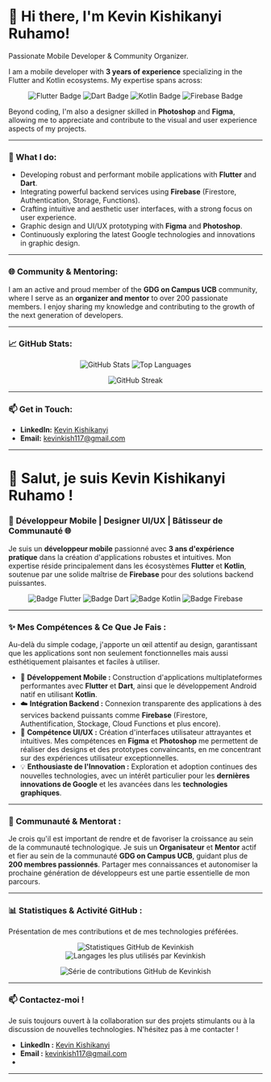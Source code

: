# 👋 Hi there, I'm Kevin Kishikanyi Ruhamo!

Passionate Mobile Developer & Community Organizer.

I am a mobile developer with **3 years of experience** specializing in the Flutter and Kotlin ecosystems. My expertise spans across:

<p align="center">
  <img src="https://img.shields.io/badge/Flutter-02569B?style=for-the-badge&logo=flutter&logoColor=white" alt="Flutter Badge"/>
  <img src="https://img.shields.io/badge/Dart-0175C2?style=for-the-badge&logo=dart&logoColor=white" alt="Dart Badge"/>
  <img src="https://img.shields.io/badge/Kotlin-0095D5?style=for-the-badge&logo=kotlin&logoColor=black" alt="Kotlin Badge"/>
  <img src="https://img.shields.io/badge/Firebase-FFCA28?style=for-the-badge&logo=firebase&logoColor=black" alt="Firebase Badge"/>
</p>

Beyond coding, I'm also a designer skilled in **Photoshop** and **Figma**, allowing me to appreciate and contribute to the visual and user experience aspects of my projects. 

---

### 🚀 What I do:

* Developing robust and performant mobile applications with **Flutter** and **Dart**.
* Integrating powerful backend services using **Firebase** (Firestore, Authentication, Storage, Functions).
* Crafting intuitive and aesthetic user interfaces, with a strong focus on user experience.
* Graphic design and UI/UX prototyping with **Figma** and **Photoshop**.
* Continuously exploring the latest Google technologies and innovations in graphic design.

---

### 🌐 Community & Mentoring:

I am an active and proud member of the **GDG on Campus UCB** community, where I serve as an **organizer and mentor** to over 200 passionate members. I enjoy sharing my knowledge and contributing to the growth of the next generation of developers.

---

### 📈 GitHub Stats:

<p align="center">
  <img src="https://github-readme-stats.vercel.app/api?username=Kevinkish&show_icons=true&theme=vue-dark&count_private=true" alt="GitHub Stats"/>
  <img src="https://github-readme-stats.vercel.app/api/top-langs/?username=Kevinkish&layout=compact&theme=vue-dark" alt="Top Languages"/>
</p>
<p align="center">
  <img src="https://github-readme-streak-stats.herokuapp.com/?user=Kevinkish&theme=vue-dark" alt="GitHub Streak"/>
</p>

---

### 📫 Get in Touch:

* **LinkedIn:** [Kevin Kishikanyi](https://www.linkedin.com/in/kevin-kishikanyi-06b816269)
* **Email:** [kevinkish117@gmail.com](mailto:kevinkish117@gmail.com)
  
---
# 👋 Salut, je suis Kevin Kishikanyi Ruhamo !

### 🚀 **Développeur Mobile | Designer UI/UX | Bâtisseur de Communauté** 🌐

Je suis un **développeur mobile** passionné avec **3 ans d'expérience pratique** dans la création d'applications robustes et intuitives. Mon expertise réside principalement dans les écosystèmes **Flutter** et **Kotlin**, soutenue par une solide maîtrise de **Firebase** pour des solutions backend puissantes.

<p align="center">
  <img src="https://img.shields.io/badge/Flutter-02569B?style=for-the-badge&logo=flutter&logoColor=white" alt="Badge Flutter"/>
  <img src="https://img.shields.io/badge/Dart-0175C2?style=for-the-badge&logo=dart&logoColor=white" alt="Badge Dart"/>
  <img src="https://img.shields.io/badge/Kotlin-0095D5?style=for-the-badge&logo=kotlin&logoColor=black" alt="Badge Kotlin"/>
  <img src="https://img.shields.io/badge/Firebase-FFCA28?style=for-the-badge&logo=firebase&logoColor=black" alt="Badge Firebase"/>
</p>

---

### ✨ Mes Compétences & Ce Que Je Fais :

Au-delà du simple codage, j'apporte un œil attentif au design, garantissant que les applications sont non seulement fonctionnelles mais aussi esthétiquement plaisantes et faciles à utiliser.

* 📱 **Développement Mobile :** Construction d'applications multiplateformes performantes avec **Flutter** et **Dart**, ainsi que le développement Android natif en utilisant **Kotlin**.
* ☁️ **Intégration Backend :** Connexion transparente des applications à des services backend puissants comme **Firebase** (Firestore, Authentification, Stockage, Cloud Functions et plus encore).
* 🎨 **Compétence UI/UX :** Création d'interfaces utilisateur attrayantes et intuitives. Mes compétences en **Figma** et **Photoshop** me permettent de réaliser des designs et des prototypes convaincants, en me concentrant sur des expériences utilisateur exceptionnelles.
* 💡 **Enthousiaste de l'Innovation :** Exploration et adoption continues des nouvelles technologies, avec un intérêt particulier pour les **dernières innovations de Google** et les avancées dans les **technologies graphiques**.

---

### 🤝 Communauté & Mentorat :

Je crois qu'il est important de rendre et de favoriser la croissance au sein de la communauté technologique. Je suis un **Organisateur** et **Mentor** actif et fier au sein de la communauté **GDG on Campus UCB**, guidant plus de **200 membres passionnés**. Partager mes connaissances et autonomiser la prochaine génération de développeurs est une partie essentielle de mon parcours.

---

### 📊 Statistiques & Activité GitHub :

Présentation de mes contributions et de mes technologies préférées.

<p align="center">
  <img src="https://github-readme-stats.vercel.app/api?username=Kevinkish&show_icons=true&theme=vue-dark&count_private=true&hide_border=true&bg_color=1F222E" alt="Statistiques GitHub de Kevinkish"/>
  <img src="https://github-readme-stats.vercel.app/api/top-langs/?username=Kevinkish&layout=compact&theme=vue-dark&hide_border=true&bg_color=1F222E" alt="Langages les plus utilisés par Kevinkish"/>
</p>
<p align="center">
  <img src="https://github-readme-streak-stats.herokuapp.com/?user=Kevinkish&theme=vue-dark&hide_border=true&background=1F222E" alt="Série de contributions GitHub de Kevinkish"/>
</p>

---

### 📫 Contactez-moi !

Je suis toujours ouvert à la collaboration sur des projets stimulants ou à la discussion de nouvelles technologies. N'hésitez pas à me contacter !

* **LinkedIn :** [Kevin Kishikanyi](https://www.linkedin.com/in/kevin-kishikanyi-06b816269)
* **Email :** [kevinkish117@gmail.com](mailto:kevinkish117@gmail.com)
* 
---
